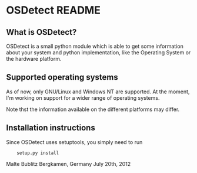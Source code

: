 OSDetect README
===============

What is OSDetect?
-----------------

OSDetect is a small python module which is able to get some information
about your system and python implementation, like the Operating System
or the hardware platform.

Supported operating systems
---------------------------

As of now, only GNU/Linux and Windows NT are supported. At the moment, I'm
working on support for a wider range of operating systems.

Note thst the information available on the different platforms may differ.

Installation instructions
-------------------------

Since OSDetect uses setuptools, you simply need to run

		setup.py install


Malte Bublitz
Bergkamen, Germany
July 20th, 2012

